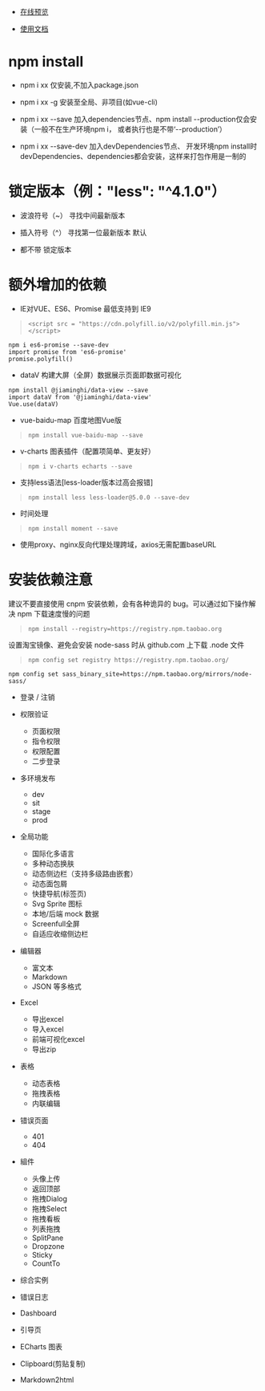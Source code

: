 - [在线预览](https://panjiachen.github.io/vue-element-admin)

- [使用文档](https://panjiachen.github.io/vue-element-admin-site/zh/)

# npm install #
- npm i xx      仅安装,不加入package.json

- npm i xx -g   安装至全局、非项目(如vue-cli)

- npm i xx --save  加入dependencies节点、npm install --production仅会安装（一般不在生产环境npm i， 或者执行也是不带‘--production’）

- npm i xx --save-dev  加入devDependencies节点、 开发环境npm install时devDependencies、dependencies都会安装，这样来打包作用是一制的

# 锁定版本（例："less": "^4.1.0"） #

- 波浪符号（~） 寻找中间最新版本

- 插入符号（^） 寻找第一位最新版本   默认

- 都不带  锁定版本

# 额外增加的依赖 #

- IE对VUE、ES6、Promise 最低支持到 IE9

>     <script src = "https://cdn.polyfill.io/v2/polyfill.min.js"></script>
    npm i es6-promise --save-dev
    import promise from 'es6-promise'
    promise.polyfill()

- dataV 构建大屏（全屏）数据展示页面即数据可视化
>
    npm install @jiaminghi/data-view --save
    import dataV from '@jiaminghi/data-view'
    Vue.use(dataV)

- vue-baidu-map 百度地图Vue版
>     npm install vue-baidu-map --save

- v-charts 图表插件（配置项简单、更友好）
>     npm i v-charts echarts --save

- 支持less语法[less-loader版本过高会报错]
>     npm install less less-loader@5.0.0 --save-dev

- 时间处理
>     npm install moment --save

- 使用proxy、nginx反向代理处理跨域，axios无需配置baseURL

# 安装依赖注意 #
建议不要直接使用 cnpm 安装依赖，会有各种诡异的 bug。可以通过如下操作解决 npm 下载速度慢的问题
>     npm install --registry=https://registry.npm.taobao.org

设置淘宝镜像、避免会安装 node-sass 时从 github.com 上下载 .node 文件
>
>     npm config set registry https://registry.npm.taobao.org/
    npm config set sass_binary_site=https://npm.taobao.org/mirrors/node-sass/


- 登录 / 注销

- 权限验证
  - 页面权限
  - 指令权限
  - 权限配置
  - 二步登录

- 多环境发布
  - dev
  - sit
  - stage
  - prod

- 全局功能
  - 国际化多语言
  - 多种动态换肤
  - 动态侧边栏（支持多级路由嵌套）
  - 动态面包屑
  - 快捷导航(标签页)
  - Svg Sprite 图标
  - 本地/后端 mock 数据
  - Screenfull全屏
  - 自适应收缩侧边栏

- 编辑器
  - 富文本
  - Markdown
  - JSON 等多格式

- Excel
  - 导出excel
  - 导入excel
  - 前端可视化excel
  - 导出zip

- 表格
  - 动态表格
  - 拖拽表格
  - 内联编辑

- 错误页面
  - 401
  - 404

- 組件
  - 头像上传
  - 返回顶部
  - 拖拽Dialog
  - 拖拽Select
  - 拖拽看板
  - 列表拖拽
  - SplitPane
  - Dropzone
  - Sticky
  - CountTo

- 综合实例
- 错误日志
- Dashboard
- 引导页
- ECharts 图表
- Clipboard(剪贴复制)
- Markdown2html
